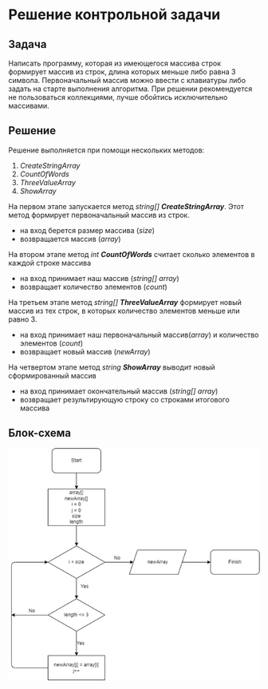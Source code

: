 # **Решение контрольной задачи**

## **Задача**
Написать программу, которая из имеющегося массива строк формирует массив из строк, длина которых меньше либо равна 3 символа. Первоначальный массив можно ввести с клавиатуры либо задать на старте выполнения алгоритма. При решении рекомендуется не пользоваться коллекциями, лучше обойтись исключительно массивами.

## **Решение** 
Решение выполняется при помощи нескольких методов:

1. *CreateStringArray*
2. *CountOfWords*
3. *ThreeValueArray*
4. *ShowArray*

На первом этапе запускается метод *string[]* ***CreateStringArray***. Этот метод формирует первоначальный массив из строк.
* на вход берется размер массива (*size*)
* возвращается массив (*array*)

На втором этапе метод *int* ***CountOfWords*** считает сколько элементов в каждой строке массива
* на вход принимает наш массив (*string[] array*)
* возвращает количество элементов (*count*)

На третьем этапе метод *string[]* ***ThreeValueArray*** формирует новый массив из тех строк, в которых количество элементов меньше или равно 3.
* на вход принимает наш первоначальный массив(*array*) и количество элементов (*count*)
* возвращает новый массив (*newArray*)

На четвертом этапе метод *string* ***ShowArray*** выводит новый сформированный массив
* на вход принимает окончательный массив (*string[] array*)
* возвращает результирующую строку со строками итогового массива


## **Блок-схема**

![блок-схема](https://github.com/Katrin-88/Verification_work/blob/master/BS.drawio.png)